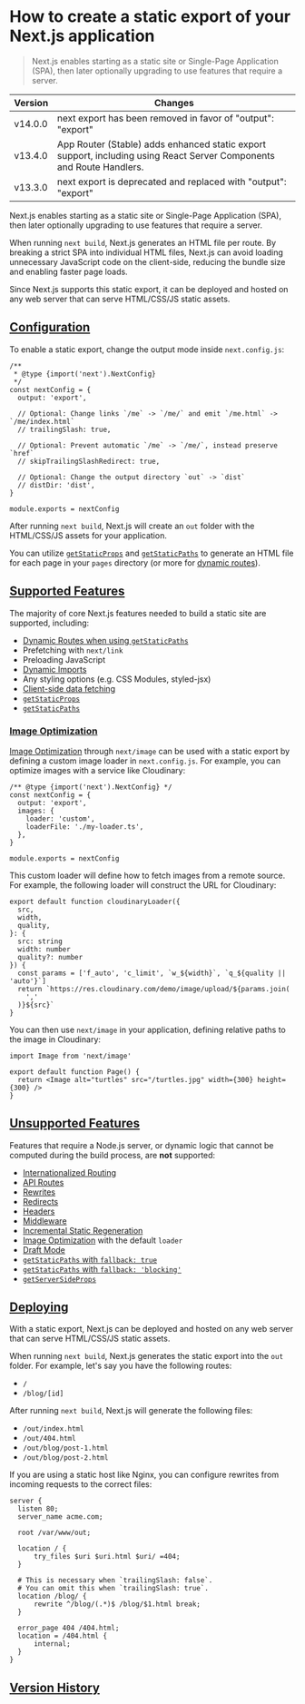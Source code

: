 # How to create a static export of your Next.js application

> Next.js enables starting as a static site or Single-Page Application (SPA), then later optionally upgrading to use features that require a server.

| Version | Changes                                                                                                              |
| ------- | -------------------------------------------------------------------------------------------------------------------- |
| v14.0.0 | next export has been removed in favor of "output": "export"                                                          |
| v13.4.0 | App Router (Stable) adds enhanced static export support, including using React Server Components and Route Handlers. |
| v13.3.0 | next export is deprecated and replaced with "output": "export"                                                       |

Next.js enables starting as a static site or Single-Page Application (SPA), then later optionally upgrading to use features that require a server.

When running `next build`, Next.js generates an HTML file per route. By breaking a strict SPA into individual HTML files, Next.js can avoid loading unnecessary JavaScript code on the client-side, reducing the bundle size and enabling faster page loads.

Since Next.js supports this static export, it can be deployed and hosted on any web server that can serve HTML/CSS/JS static assets.

## [Configuration](#configuration)

To enable a static export, change the output mode inside `next.config.js`:

    /**
     * @type {import('next').NextConfig}
     */
    const nextConfig = {
      output: 'export',
     
      // Optional: Change links `/me` -> `/me/` and emit `/me.html` -> `/me/index.html`
      // trailingSlash: true,
     
      // Optional: Prevent automatic `/me` -> `/me/`, instead preserve `href`
      // skipTrailingSlashRedirect: true,
     
      // Optional: Change the output directory `out` -> `dist`
      // distDir: 'dist',
    }
     
    module.exports = nextConfig

After running `next build`, Next.js will create an `out` folder with the HTML/CSS/JS assets for your application.

You can utilize [`getStaticProps`](/docs/pages/building-your-application/data-fetching/get-static-props) and [`getStaticPaths`](/docs/pages/building-your-application/data-fetching/get-static-paths) to generate an HTML file for each page in your `pages` directory (or more for [dynamic routes](/docs/app/building-your-application/routing/dynamic-routes)).

## [Supported Features](#supported-features-1)

The majority of core Next.js features needed to build a static site are supported, including:

*   [Dynamic Routes when using `getStaticPaths`](/docs/app/building-your-application/routing/dynamic-routes)
*   Prefetching with `next/link`
*   Preloading JavaScript
*   [Dynamic Imports](/docs/pages/guides/lazy-loading)
*   Any styling options (e.g. CSS Modules, styled-jsx)
*   [Client-side data fetching](/docs/pages/building-your-application/data-fetching/client-side)
*   [`getStaticProps`](/docs/pages/building-your-application/data-fetching/get-static-props)
*   [`getStaticPaths`](/docs/pages/building-your-application/data-fetching/get-static-paths)

### [Image Optimization](#image-optimization)

[Image Optimization](/docs/app/api-reference/components/image) through `next/image` can be used with a static export by defining a custom image loader in `next.config.js`. For example, you can optimize images with a service like Cloudinary:

    /** @type {import('next').NextConfig} */
    const nextConfig = {
      output: 'export',
      images: {
        loader: 'custom',
        loaderFile: './my-loader.ts',
      },
    }
     
    module.exports = nextConfig

This custom loader will define how to fetch images from a remote source. For example, the following loader will construct the URL for Cloudinary:

    export default function cloudinaryLoader({
      src,
      width,
      quality,
    }: {
      src: string
      width: number
      quality?: number
    }) {
      const params = ['f_auto', 'c_limit', `w_${width}`, `q_${quality || 'auto'}`]
      return `https://res.cloudinary.com/demo/image/upload/${params.join(
        ','
      )}${src}`
    }

You can then use `next/image` in your application, defining relative paths to the image in Cloudinary:

    import Image from 'next/image'
     
    export default function Page() {
      return <Image alt="turtles" src="/turtles.jpg" width={300} height={300} />
    }

## [Unsupported Features](#unsupported-features)

Features that require a Node.js server, or dynamic logic that cannot be computed during the build process, are **not** supported:

*   [Internationalized Routing](/docs/pages/building-your-application/routing/internationalization)
*   [API Routes](/docs/pages/building-your-application/routing/api-routes)
*   [Rewrites](/docs/pages/api-reference/config/next-config-js/rewrites)
*   [Redirects](/docs/pages/api-reference/config/next-config-js/redirects)
*   [Headers](/docs/pages/api-reference/config/next-config-js/headers)
*   [Middleware](/docs/pages/building-your-application/routing/middleware)
*   [Incremental Static Regeneration](/docs/pages/building-your-application/data-fetching/incremental-static-regeneration)
*   [Image Optimization](/docs/pages/api-reference/components/image) with the default `loader`
*   [Draft Mode](/docs/pages/guides/draft-mode)
*   [`getStaticPaths` with `fallback: true`](about:/docs/pages/api-reference/functions/get-static-paths#fallback-true)
*   [`getStaticPaths` with `fallback: 'blocking'`](about:/docs/pages/api-reference/functions/get-static-paths#fallback-blocking)
*   [`getServerSideProps`](/docs/pages/building-your-application/data-fetching/get-server-side-props)

## [Deploying](#deploying)

With a static export, Next.js can be deployed and hosted on any web server that can serve HTML/CSS/JS static assets.

When running `next build`, Next.js generates the static export into the `out` folder. For example, let's say you have the following routes:

*   `/`
*   `/blog/[id]`

After running `next build`, Next.js will generate the following files:

*   `/out/index.html`
*   `/out/404.html`
*   `/out/blog/post-1.html`
*   `/out/blog/post-2.html`

If you are using a static host like Nginx, you can configure rewrites from incoming requests to the correct files:

    server {
      listen 80;
      server_name acme.com;
     
      root /var/www/out;
     
      location / {
          try_files $uri $uri.html $uri/ =404;
      }
     
      # This is necessary when `trailingSlash: false`.
      # You can omit this when `trailingSlash: true`.
      location /blog/ {
          rewrite ^/blog/(.*)$ /blog/$1.html break;
      }
     
      error_page 404 /404.html;
      location = /404.html {
          internal;
      }
    }

## [Version History](#version-history)
